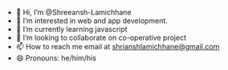 - 👋 Hi, I’m @Shreeansh-Lamichhane
- 👀 I’m interested in web and app development.
- 🌱 I’m currently learning javascript
- 💞️ I’m looking to collaborate on co-operative project
- 📫 How to reach me email at shrianshlamichhane@gmail.com
- 😄 Pronouns: he/him/his

<!---
Shreeansh-Lamichhane/Shreeansh-Lamichhane is a ✨ special ✨ repository because its `README.md` (this file) appears on your GitHub profile.
You can click the Preview link to take a look at your changes.
--->
